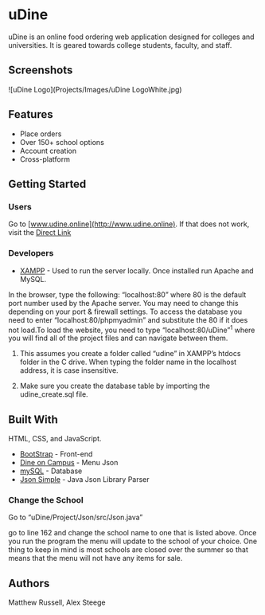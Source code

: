 # uDine

uDine is an online food ordering web application designed for colleges and universities. It is geared towards college students, faculty, and staff.

## Screenshots
![uDine Logo](Projects/Images/uDine LogoWhite.jpg)

## Features

* Place orders
* Over 150+ school options
* Account creation
* Cross-platform

## Getting Started

### Users

Go to [www.udine.online](http://www.udine.online). If that does not work, visit the [Direct Link](http://udine.online.s3-website.us-east-2.amazonaws.com/)


### Developers

* [XAMPP](https://www.apachefriends.org/index.html) - Used to run the server locally.  Once installed run Apache and MySQL.

In the browser, type the following: “localhost:80” where 80 is the default port number used by the Apache server. You may need to change this depending on your port & firewall settings. To access the database you need to enter “localhost:80/phpmyadmin” and substitute the 80 if it does not load.To load the website, you need to type “localhost:80/uDine”<sup>1</sup> where you will find all of the project files and can navigate between them. 

1. This assumes you create a folder called “udine” in XAMPP’s htdocs folder in the C drive. When typing the folder name in the localhost address, it is case insensitive.

2. Make sure you create the database table by importing the udine_create.sql file.

## Built With

HTML, CSS, and JavaScript.
* [BootStrap](https://getbootstrap.com/) - Front-end
* [Dine on Campus](https://www.dineoncampus.com/) - Menu Json 
* [mySQL](https://www.mysql.com/) - Database
* [Json Simple](https://github.com/fangyidong/json-simple) - Java Json Library Parser

### Change the School

Go to “uDine/Project/Json/src/Json.java”

go to line 162 and change the school name to one that is listed above.  Once you run the program the menu will update to the school of your choice.  One thing to keep in mind is most schools are closed over the summer so that means that the menu will not have any items for sale.


## Authors

Matthew Russell, 
Alex Steege
